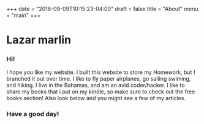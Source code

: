 +++
date = "2016-09-09T10:15:23-04:00"
draft = false
title = "About"
menu  = "main"
+++

# Lazar marlin

###  Hi!

I hope you like my website. I built this website to store my Homework, but I branched it out over time.
I like to fly paper airplanes, go sailing swiming, and hiking.
I live in the Bahamas, and am an avid coder/hacker. I like to share my books that i put on my kindle, so make sure to check out the free books section! Also look below and you might see a few of my articles. 
### Have a good day!

